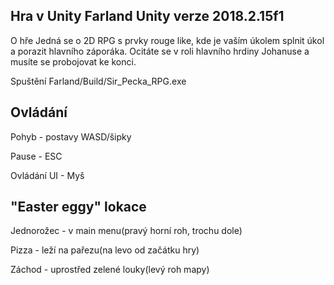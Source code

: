 Hra v Unity Farland Unity verze 2018.2.15f1
---------------------
O hře
Jedná se o 2D RPG s prvky rouge like, kde je vaším úkolem splnit úkol a porazit hlavního záporáka.
Ocitáte se v roli hlavního hrdiny Johanuse a musíte se probojovat ke konci.

Spuštění Farland/Build/Sir_Pecka_RPG.exe

Ovládání
-----------------------------
Pohyb - postavy WASD/šipky

Pause - ESC

Ovládání UI - Myš

"Easter eggy" lokace
------------------------------
Jednorožec - v main menu(pravý horní roh, trochu dole)

Pizza - leží na pařezu(na levo od začátku hry)

Záchod - uprostřed zelené louky(levý roh mapy)
